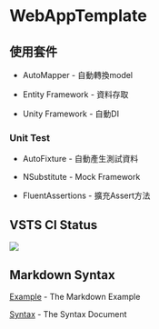 # WebAppTemplate
## 使用套件
* AutoMapper - 自動轉換model

* Entity Framework - 資料存取

* Unity Framework - 自動DI 
### Unit Test
* AutoFixture - 自動產生測試資料

* NSubstitute - Mock Framework

* FluentAssertions - 擴充Assert方法

## VSTS CI Status
[<img src="https://leonpoipoi.visualstudio.com/_apis/public/build/definitions/a79ba7ca-87ae-408a-9ec5-d6be38b29824/2/badge"/>](https://leonpoipoi.visualstudio.com/WebAppTemplate/_build/index?definitionId=a79ba7ca-87ae-408a-9ec5-d6be38b29824)

## Markdown Syntax
[Example](https://gist.github.com/PurpleBooth/109311bb0361f32d87a2) - The Markdown Example

[Syntax](https://markdown.tw) - The Syntax Document
